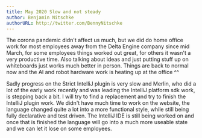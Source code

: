 ```yaml
---
title: May 2020 Slow and not steady
author: Benjamin Nitschke
authorURL: http://twitter.com/BennyNitschke
---
```


The corona pandemic didn't affect us much, but we did do home office work for most employees away from the Delta Engine company since mid March, for some employees things worked out great, for others it wasn't a very productive time. Also talking about ideas and just putting stuff up on whiteboards just works much better in person. Things are back to normal now and the AI and robot hardware work is heating up at the office ^^

Sadly progress on the Strict IntelliJ plugin is very slow and Merlin, who did a lot of the early work recently and was leading the IntelliJ platform sdk work, is stepping back a bit. I will try to find a replacement and try to finish the IntelliJ plugin work. We didn't have much time to work on the website, the language changed quite a lot into a more functional style, while still being fully declarative and test driven. The IntelliJ IDE is still being worked on and once that is finished the language will go into a much more useable state and we can let it lose on some employees.

